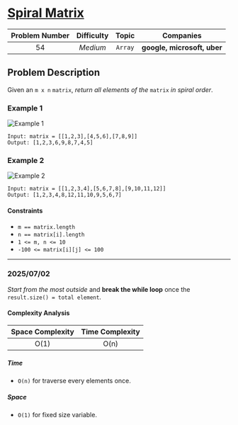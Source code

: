 # [Spiral Matrix](https://leetcode.com/problems/spiral-matrix/)

| Problem Number | Difficulty | Topic | Companies |
| :--: | :--: |:--:|:--:|
| 54  | *Medium*  | `Array` | **google, microsoft, uber** |

## Problem Description

Given an `m x n` `matrix`, *return all elements of the* `matrix` *in spiral order*.

### Example 1

![Example 1](https://assets.leetcode.com/uploads/2020/11/13/spiral1.jpg)

```text
Input: matrix = [[1,2,3],[4,5,6],[7,8,9]]
Output: [1,2,3,6,9,8,7,4,5]
```

### Example 2

![Example 2](https://assets.leetcode.com/uploads/2020/11/13/spiral.jpg)

```text
Input: matrix = [[1,2,3,4],[5,6,7,8],[9,10,11,12]]
Output: [1,2,3,4,8,12,11,10,9,5,6,7]
```

#### Constraints

- `m == matrix.length`
- `n == matrix[i].length`
- `1 <= m, n <= 10`
- `-100 <= matrix[i][j] <= 100`

---

### 2025/07/02

*Start from the most outside* and **break the while loop** once the `result.size() = total element`.

#### Complexity Analysis

| Space Complexity | Time Complexity |
| :--: | :--: |
| O(1)  | O(n)|

##### Time

- `O(n)` for traverse every elements once.

##### Space

- `O(1)` for fixed size variable.

